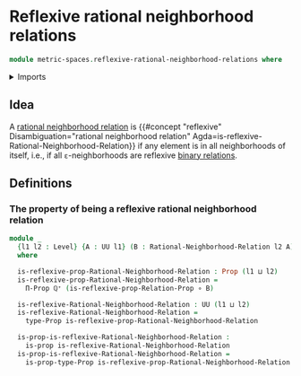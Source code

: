 # Reflexive rational neighborhood relations

```agda
module metric-spaces.reflexive-rational-neighborhood-relations where
```

<details><summary>Imports</summary>

```agda
open import elementary-number-theory.positive-rational-numbers

open import foundation.binary-relations
open import foundation.function-types
open import foundation.propositions
open import foundation.universe-levels

open import metric-spaces.rational-neighborhood-relations
```

</details>

## Idea

A
[rational neighborhood relation](metric-spaces.rational-neighborhood-relations.md)
is
{{#concept "reflexive" Disambiguation="rational neighborhood relation" Agda=is-reflexive-Rational-Neighborhood-Relation}}
if any element is in all neighborhoods of itself, i.e., if all `ε`-neighborhoods
are reflexive [binary relations](foundation.binary-relations.md).

## Definitions

### The property of being a reflexive rational neighborhood relation

```agda
module _
  {l1 l2 : Level} {A : UU l1} (B : Rational-Neighborhood-Relation l2 A)
  where

  is-reflexive-prop-Rational-Neighborhood-Relation : Prop (l1 ⊔ l2)
  is-reflexive-prop-Rational-Neighborhood-Relation =
    Π-Prop ℚ⁺ (is-reflexive-prop-Relation-Prop ∘ B)

  is-reflexive-Rational-Neighborhood-Relation : UU (l1 ⊔ l2)
  is-reflexive-Rational-Neighborhood-Relation =
    type-Prop is-reflexive-prop-Rational-Neighborhood-Relation

  is-prop-is-reflexive-Rational-Neighborhood-Relation :
    is-prop is-reflexive-Rational-Neighborhood-Relation
  is-prop-is-reflexive-Rational-Neighborhood-Relation =
    is-prop-type-Prop is-reflexive-prop-Rational-Neighborhood-Relation
```
